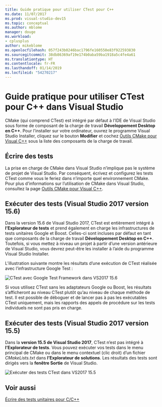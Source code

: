 ```yaml
---
title: Guide pratique pour utiliser CTest pour C++
ms.date: 11/07/2017
ms.prod: visual-studio-dev15
ms.topic: conceptual
ms.author: mblome
manager: douge
ms.workload:
- cplusplus
author: mikeblome
ms.openlocfilehash: 057f243b0246bac1796fe160550e83f922593830
ms.sourcegitcommit: 38db86369af19e174b0aba59ba1918a5c4fe4a61
ms.translationtype: HT
ms.contentlocale: fr-FR
ms.lasthandoff: 01/14/2019
ms.locfileid: "54270217"
---
```

# <a name="how-to-use-ctest-for-c-in-visual-studio"></a>Guide pratique pour utiliser CTest pour C++ dans Visual Studio

CMake (qui comprend CTest) est intégré par défaut à l’IDE de Visual Studio sous forme de composant de la charge de travail **Développement Desktop en C++**. Pour l’installer sur votre ordinateur, ouvrez le programme Visual Studio Installer, cliquez sur le bouton **Modifier** et cochez [Outils CMake pour Visual C++](/cpp/ide/cmake-tools-for-visual-cpp) sous la liste des composants de la charge de travail.

## <a name="to-write-tests"></a>Écrire des tests

La prise en charge de CMake dans Visual Studio n’implique pas le système de projet de Visual Studio. Par conséquent, écrivez et configurez les tests CTest comme vous le feriez dans n’importe quel environnement CMake. Pour plus d’informations sur l’utilisation de CMake dans Visual Studio, consultez la page [Outils CMake pour Visual C++](/cpp/ide/cmake-tools-for-visual-cpp).

## <a name="to-run-tests-visual-studio-2017-version-156"></a>Exécuter des tests (Visual Studio 2017 version 15.6)

Dans la version 15.6 de Visual Studio 2017, CTest est entièrement intégré à **l’Explorateur de tests** et prend également en charge les infrastructures de tests unitaires Google et Boost. Celles-ci sont incluses par défaut en tant que composants de la charge de travail **Développement Desktop en C++**. Toutefois, si vous mettez à niveau un projet à partir d’une version antérieure de Visual Studio, vous devrez peut-être les installer à l’aide du programme Visual Studio Installer.

L’illustration suivante montre les résultats d’une exécution de CTest réalisée avec l’infrastructure Google Test :

![CTest avec Google Test Framework dans VS2017 15.6](media/ctest-test-explorer.png)

Si vous utilisez CTest sans les adaptateurs Google ou Boost, les résultats s’afficheront au niveau CTest plutôt qu’au niveau de chaque méthode de test. Il est possible de déboguer et de lancer pas à pas les exécutables CTest uniquement, mais les rapports des appels de procédure sur les tests individuels ne sont pas pris en charge.

## <a name="to-run-tests-visual-studio-2017-version-155"></a>Exécuter des tests (Visual Studio 2017 version 15.5)

Dans la **version 15.5 de Visual Studio 2017**, CTest n’est pas intégré à **l’Explorateur de tests**. Vous pouvez exécuter vos tests dans le menu principal de CMake ou dans le menu contextuel (clic droit) d’un fichier *CMakeLists.txt* dans **l’Explorateur de solutions**. Les résultats des tests sont dirigés vers la **fenêtre Sortie** de Visual Studio.

![Exécuter des tests CTest dans VS2017 15.5](media/cpp-cmake-run-tests.png)

## <a name="see-also"></a>Voir aussi

[Écrire des tests unitaires pour C/C++](writing-unit-tests-for-c-cpp.md)